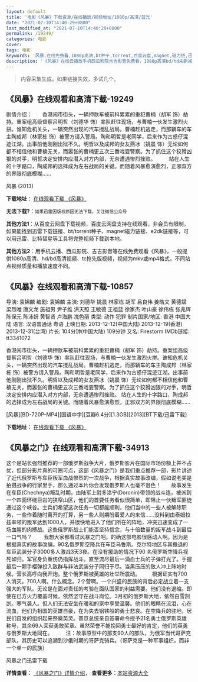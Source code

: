 ```yaml
---
layout: default
title: '电影《风暴》下载资源/在线播放/视频地址/1080p/高清/蓝光'
date: "2021-07-10T14:40:29+0800"
last_modified_at: "2021-07-10T14:40:29+0800"
permalink: /19249/
categories: 电影
cover:
tags: 电影
keywords: '风暴,在线免费看,1080p高清,bt种子,torrent,百度云盘,magnet,磁力链,迅雷下载资源'
description: '《风暴》在线云播放手机西瓜影院吉吉影音免费看，1080p高清bd/hd未删减完整版和tc抢先枪版，mkv/mp4格式，附带bt/torrent种子、magnet/磁力链、百度云盘、网盘资源迅雷下载链接'
---
```


>内容采集生成，如果链接失效，多试几个。


## 《风暴》在线观看和高清下载-19249

剧情介绍：　　香港闹市街头，一辆押款车被前科累累的重犯曹楠（胡军 饰）劫持。重案组高级督察吕明哲（刘德华 饰）率队赶往现场，与曹楠一伙发生激烈火拼。谁知危机关头，一辆突然出现的汽车搅乱战局。曹楠趁机逃走，而那辆车的车主陶成邦（林家栋 饰）被警方请入警局。陶和明哲是老同学，后来作为古惑仔混迹江湖。出事前他刚刚出狱不久。明哲以及成邦的女友燕冰（姚晨 饰）无论如何都不相信他和曹楠无关，而嚣张的曹楠更五次三番戏耍警察。为了抓住这个狡猾凶狠的对手，明哲决定安排内应潜入对方内部，无奈遭遇惨烈挫败。  　　站在人生的十字路口，陶成邦的选择成为左右战局的关键。而随着风暴愈演愈烈，正邪双方的界限彻底模糊……


风暴 (2013)

**下载地址**： [在线观看下载 《风暴》](https://www.btbtdy.me/btdy/dy2454.html) 


**无法下载?**：`如果迅雷因版权原因无法下载，关注微信公众号 `

**其他方法1**：从百度云网盘下载视频，百度云网盘支持在线观看，非会员有限制，如果能找到迅雷下载链接、bt/torrent种子、magnet磁力链接、e2dk链接等，可以用迅雷、比特彗星等工具将完整视频下载到本地。

**其他方法2**：用手机云播、西瓜影院、吉吉影音等在线免费观看《风暴》，一般提供1080p高清、hd/bd高清视频、tc抢先版视频，视频为mkv或mp4格式，不同站点视频质量和播放速度不同。


## 《风暴》在线观看和高清下载-10857

导演: 袁锦麟 编剧: 袁锦麟 主演: 刘德华 姚晨 林家栋 胡军 吕良伟 姜皓文 黄德斌 梁烈唯 唐文龙 施祖男 尹子维 洪天照 王敏德 王祖蓝 徐家杰 叶山豪 徐伟栋 张兆辉 陈保元 陈沛妍 黄智贤 卢海鹏 冼色丽 类型: 动作 犯罪 制片国家/地区: 香港 中国大陆 语言: 汉语普通话 粤语 上映日期: 2013-12-12(中国大陆) 2013-12-19(香港) 2013-12-31(台湾) 片长: 104分钟(中国大陆) 109分钟 又名: Firestorm IMDb链接: tt3341072

香港闹市街头，一辆押款车被前科累累的重犯曹楠（胡军 饰）劫持。重案组高级督察吕明哲（刘德华 饰）率队赶往现场，与曹楠一伙发生激烈火拼。谁知危机关头，一辆突然出现的汽车搅乱战局。曹楠趁机逃走，而那辆车的车主陶成邦（林家栋 饰）被警方请入警局。陶和明哲是老同学，后来作为古惑仔混迹江湖。出事前他刚刚出狱不久。明哲以及成邦的女友燕冰（姚晨 饰）无论如何都不相信他和曹楠无关，而嚣张的曹楠更五次三番戏耍警察。为了抓住这个狡猾凶狠的对手，明哲决定安排内应潜入对方内部，无奈遭遇惨烈挫败。 站在人生的十字路口，陶成邦的选择成为左右战局的关键。而随着风暴愈演愈烈，正邪双方的界限彻底模糊……


[风暴][BD-720P-MP4][国语中字][豆瓣6.4分][1.3GB][2013][BT下载/迅雷下载]

**下载地址**： [在线观看下载 《风暴》](https://www.btdx8.com/torrent/firestorm_2013.html) 


## 《风暴之门》在线观看和高清下载-34913

这个是站长强烈推荐的一部俄罗斯战争大片，俄罗斯影片在国际市场份额上并不占优，但部分影片真的可圈可点，这部《风暴之门》是我们重点推荐一部，影片讲述了近代俄罗斯与车臣叛军血战惨烈的一次战争，根据真实故事改编，假如说老美是拍摄战争的行家里手，那么通过本片你会发现俄罗斯人也毫不逊色！</span>　　故事发生在车臣(Chechnya)叛乱时期，由陆军上尉多洛宁(Doronin)带领的战斗连，被派到一个四面环绕巨岩的狭窄山区，他们的首要任务看似很简单，即阻止一伙叛军匪徒通过这个峡谷。士兵们希望这次任务一切都能顺利，他们当中的一些人被解除职务，一些作着随时离开的打算，另一些人则期盼着爱人的来信&hellip;…没料到由泰姆拉兹率领的叛军达到1000人，并很快地进入了他们所在的阵地，冲突迅速变成了一场血腥的肉搏战。这些俄罗斯战士们能否坚持信念，与十倍数量的叛军战斗到最后一口气吗？ 　　我想大家都看过风暴之门吧。的确这部电影很感动人啊。因为是根据真实的故事改编。90名俄罗斯空降兵在车臣乌鲁斯。克尔特地区与其撤退的车臣武装分子3000多人激战3天3夜。在没有援助的情况下90 名俄罗斯空降兵视死如归。军官身负重伤仍指挥战斗。直至流尽最后一滴血士兵的子弹打光了。手握最后一颗手榴弹投入敌群与非法武装分子同归于尽。当黑压压的敌人冲上阵地时候。营长高呼向我开炮。整个俄罗斯被英雄的壮举所震动。 　　根据证实有700人消灭。700人啊。什么概念。2个营啊。一个兴盛的民族的背后必定战立着一支强大的军队。无论是在面对责任的考验在面队国家的利益需要。他们没有退缩。即使在已方火力覆盖时候。依然坚守在战斗岗位。3月初的俄罗斯大地，依然白雪剀剀。寒气袭人。但人们无法安坐在暖和的家中享受温馨。他们的眼睛在流泪，心在流血，他们为祖国的英雄自豪，在为失去钢铁般的勇士悲哀。在空降兵的驻地，居民们自发的组织起来祭奠英灵。普京总统亲自签署命令授予21名勇士俄罗斯英雄称号，其余69人荣获勇敢奖章。虽然荣誉不能挽回勇士最好的肯定，他们的英勇与俄罗斯大地同在。&nbsp; 　　注：故事原型中的那支90人的部队，为俄军当代哥萨克部队，其历史可以追溯到沙俄时期的哥萨克骑兵。（哥萨克是一种军事组织，而非一个单一的民族）


风暴之门迅雷下载

**详情查看**： [《风暴之门》详情介绍](/movie/34913/)， **查看更多**：[本站资源大全](/movie/t/all/)

